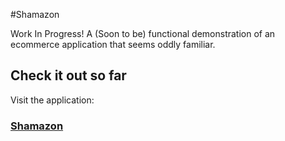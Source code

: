 #Shamazon

Work In Progress!
A (Soon to be) functional demonstration of an ecommerce application that seems oddly familiar.

## Check it out so far

Visit the application:

### [Shamazon](https://wbmetzel.github.io/shamazon/)
